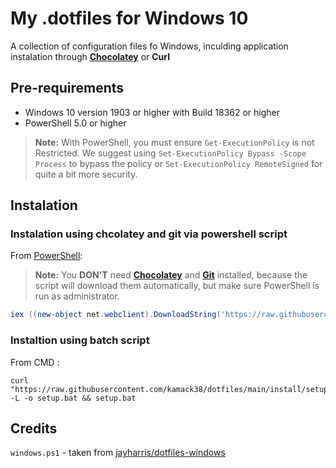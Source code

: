 # My .dotfiles for Windows 10

A collection of configuration files fo Windows, inculding application instalation through [**Chocolatey**](https://chocolatey.org/) or **Curl**

## Pre-requirements

- Windows 10 version 1903 or higher with Build 18362 or higher
- PowerShell 5.0 or higher

> **Note:** With PowerShell, you must ensure `Get-ExecutionPolicy` is not Restricted. We suggest using `Set-ExecutionPolicy Bypass -Scope Process` to bypass the policy or `Set-ExecutionPolicy RemoteSigned` for quite a bit more security.

## Instalation

### Instalation using chcolatey and git via powershell script

From [PowerShell](https://docs.microsoft.com/en-us/powershell/):
> **Note:** You **DON'T** need [**Chocolatey**](https://chocolatey.org/) and [**Git**](https://git-scm.com/) installed, because the script will download them automatically, but make sure PowerShell is run as administrator.

```powershell
iex ((new-object net.webclient).DownloadString('https://raw.githubusercontent.com/kamack38/dotfiles/main/install/chocolatey.ps1'))
```

### Instaltion using batch script

From CMD :

```batch
curl "https://raw.githubusercontent.com/kamack38/dotfiles/main/install/setup.bat" -L -o setup.bat && setup.bat
```

## Credits

`windows.ps1` - taken from [jayharris/dotfiles-windows](https://github.com/jayharris/dotfiles-windows/blob/master/windows.ps1)
